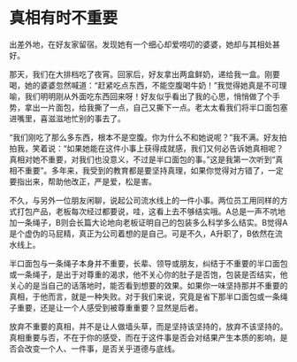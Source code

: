 # 真相有时不重要

出差外地，在好友家留宿。发现她有一个细心却爱唠叨的婆婆，她却与其相处甚好。 

那天，我们在大排档吃了夜宵。回家后，好友拿出两盒鲜奶，递给我一盒。刚要喝，她的婆婆忽然喊道：“赶紧吃点东西，不能空腹喝牛奶！”我觉得她真是不可理喻，我们明明刚从外面吃东西回来呀！好友似乎看出了我的心思，悄悄做了个手势，拿出一片面包，给我撕了一点，自己又撕下一点。老太太看我们将半口面包塞进嘴里，喜滋滋地忙别的事去了。 

“我们刚吃了那么多东西，根本不是空腹。你为什么不和她说呢？”我不满。好友拍拍我，笑着说：“如果她能在这件小事上获得成就感，我们又何必告诉她真相呢？真相对她不重要，对我们也没意义，不过是半口面包的事。”这是我第一次听到“真相不重要”。多年来，我受到的教育都是要坚持真理，如果你觉得对方错了，一定要指出来，帮助他改正，严是爱，松是害。 

不久，与另外一位朋友闲聊，说起公司流水线上的一件小事。两位员工用同样的方式打包产品，老板每次经过都要说，哇，这看上去不够结实哦。A总是一声不吭地加一条绳子，B则会长篇大论地向老板证明自己的包装多么科学多么结实。B觉得A是个虚伪的马屁精，真正为公司着想的是自己。可是不久，A升职了，B依然在流水线上。 

半口面包与一条绳子本身并不重要，长辈、领导或朋友，纠结于不重要的半口面包或一条绳子，是出于对尊重的渴求，他不关心你的肚子是否饱，包装是否结实，他关心的是当自己的话落地时，能否看到想要的效果。如果你一味坚持那并不重要的真相，于他而言，就是一种失败。对于我们来说，究竟是省下那半口面包或一条绳子重要，还是让一个人感受到被尊重重要？显然是后者。 

放弃不重要的真相，并不是让人做墙头草，而是坚持该坚持的，放弃不该坚持的。真相重要与否，不在于你的感受，而在于这件事是否会对结果产生本质的影响，是否会改变一个人、一件事，是否关乎道德与底线。